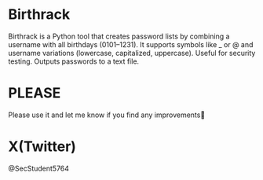 # Birthrack
Birthrack is a Python tool that creates password lists by combining a username with all birthdays (0101–1231). It supports symbols like _ or @ and username variations (lowercase, capitalized, uppercase). Useful for security testing. Outputs passwords to a text file.

# PLEASE
Please use it and let me know if you find any improvements🥺

# X(Twitter)
@SecStudent5764
